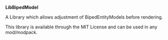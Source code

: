 **LibBipedModel**

A Library which allows adjustment of BipedEntityModels before rendering.

This library is available through the MIT License and can be used in any mod/modpack.